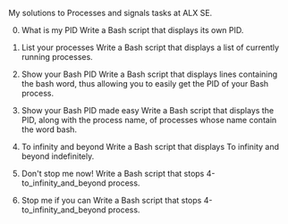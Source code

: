 My solutions to Processes and signals tasks at ALX SE.


0. What is my PID 
	Write a Bash script that displays its own PID.


1. List your processes
	Write a Bash script that displays a list of currently running processes.


2. Show your Bash PID
	Write a Bash script that displays lines containing the bash word, thus allowing you to easily get the PID of your Bash process.


3. Show your Bash PID made easy 
	Write a Bash script that displays the PID, along with the process name, of processes whose name contain the word bash.


4. To infinity and beyond 
	Write a Bash script that displays To infinity and beyond indefinitely.


5. Don't stop me now! 
	Write a Bash script that stops 4-to_infinity_and_beyond process.


6. Stop me if you can
	Write a Bash script that stops 4-to_infinity_and_beyond process.

